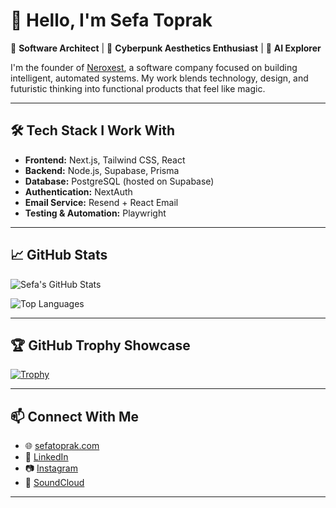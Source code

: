 # 👋 Hello, I'm Sefa Toprak

🚀 **Software Architect** | 🎨 **Cyberpunk Aesthetics Enthusiast** | 🤖 **AI Explorer**

I'm the founder of [Neroxest](https://www.neroxest.com), a software company focused on building intelligent, automated systems. My work blends technology, design, and futuristic thinking into functional products that feel like magic.

---

## 🛠️ Tech Stack I Work With

- **Frontend:** Next.js, Tailwind CSS, React
- **Backend:** Node.js, Supabase, Prisma
- **Database:** PostgreSQL (hosted on Supabase)
- **Authentication:** NextAuth
- **Email Service:** Resend + React Email
- **Testing & Automation:** Playwright

---

## 📈 GitHub Stats

![Sefa's GitHub Stats](https://github-readme-stats.vercel.app/api?username=sefa9&show_icons=true&theme=tokyonight)

![Top Languages](https://github-readme-stats.vercel.app/api/top-langs/?username=sefa9&layout=compact&theme=tokyonight)

---

## 🏆 GitHub Trophy Showcase

[![Trophy](https://github-profile-trophy.vercel.app/?username=sefa9&theme=tokyonight)](https://github.com/ryo-ma/github-profile-trophy)

---

## 📫 Connect With Me

- 🌐 [sefatoprak.com](https://www.sefatoprak.com)
- 💼 [LinkedIn](https://www.linkedin.com/in/sefatoprakcom)
- 📷 [Instagram](https://www.instagram.com/sefa_toprak_sanatci/)
- 🎵 [SoundCloud](https://soundcloud.com/sefa-toprak-933737238)

---
